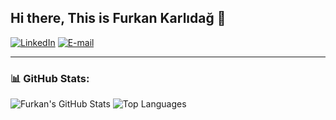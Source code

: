 ## Hi there, This is Furkan Karlıdağ 👋

[![LinkedIn](https://img.shields.io/badge/LinkedIn-%230077B5.svg?logo=linkedin&logoColor=white)](https://www.linkedin.com/in/furkan-karlidag-447853206/)
[![E-mail](https://img.shields.io/badge/E--mail-furkankarlidag1@gmail.com-red)](mailto:furkankarlidag1@gmail.com)

---

### 📊 GitHub Stats:
![Furkan's GitHub Stats](https://github-readme-stats.vercel.app/api?username=furkankarlidag&show_icons=true&locale=en)
![Top Languages](https://github-readme-stats.vercel.app/api/top-langs/?username=furkankarlidag&layout=compact&theme=default)

